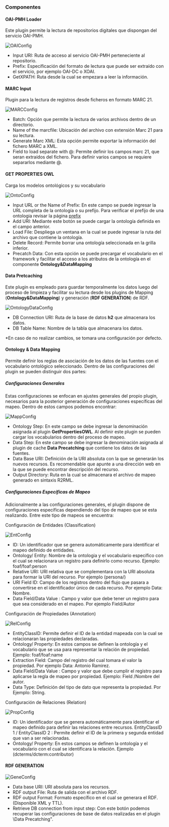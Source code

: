

### Componentes ###

####  OAI-PMH Loader ####
Este plugin permite la lectura de repositorios digitales que dispongan del servicio OAI-PMH.

![OAIConfig](./Images/OAIconfig.png?style=centerme)


- Input URI: Ruta de acceso al servicio OAI-PMH perteneciente al repositorio.
- Prefix: Específicación del formato de lectura que puede ser extraído con el servicio, por ejemplo OAI-DC o XOAI.
- GetXPATH: Ruta desde la cual se empezara a leer la información.


#### MARC Input #### 
Plugin para la lectura de registros  desde ficheros en formato MARC 21.

![MARCConfig](./Images/marc21config.png?style=centerme)

- Batch: Opción que permite la lectura de varios  archivos dentro de un directorio.
- Name of the marcfile: Ubicación del archivo con extensión Marc 21 para su lectura.
- Generate Marc XML: Esta opción permite exportar  la información del fichero MARC a XML.
- Field to load separate with @: Permite definir los campos marc 21,  que seran extraídos del fichero. Para definir varios campos se requiere separarlos mediante @.

#### GET PROPERTIES OWL ####
Carga los modelos ontológicos y su  vocabulario 

![OntoConfig](./Images/ontologyload.png?style=centerme)

- Input URL or the Name of Prefix: En este campo se puede ingresar la URL completa de la ontología o su prefijo. Para verificar el prefijo de una ontologia revisar la página [prefix](http://prefix.cc/)
- Add URI: Mediante este botón se puede cargar la ontología definida en el campo anterior.
- Load File: Despliega un ventana en la cual se puede ingresar la ruta del archivo que contiene la ontología.
- Delete Record: Permite borrar una ontología seleccionada en la grilla inferior.
- Precatch Data: Con esta opción se puede precargar el vocabulario en el framework y facilitar el acceso a los atributos de la ontología  en el componente **Ontology&DataMapping**

#### Data Pretcaching ####
Este plugin es empleado para guardar temporalmente los datos luego del proceso de limpieza y facilitar su lectura desde los plugins de Mapping (**Ontology&DataMapping**) y generación (**RDF GENERATION**)  de RDF.

![OntologyDataConfig](./Images/Datapretconfig.png?style=centerme)

- DB Connection URI: Ruta  de la base de datos **h2** que almacenara los datos.
- DB Table Name: Nombre de la tabla que almacenara los datos.

\*En caso de no realizar cambios, se tomara una configuración por defecto.

#### Ontology & Data Mapping ####
Permite definir los reglas de asociación de los datos de las fuentes con el vocabulario ontológico seleccionado. Dentro de las  configuraciones del plugin se pueden distinguir dos partes:


##### Configuraciones Generales #####
Estas configuraciones se enfocan en ajustes generales del propio plugin, necesarios para la posterior generación de configuraciones específicas del mapeo. Dentro de estos campos podemos encontrar:

![MappConfig](./Images/mappingconfig.png?style=centerme)

- Ontology Step: En este campo se debe ingresar  la denominación asignada al plugin **GetPropertiesOWL**. Al definir este plugin se pueden cargar los vocabularios dentro del proceso de mapeo. 
- Data Step: En este campo se debe ingresar  la denominación asignada al plugin de cache **Data Precatching** que contiene los datos de las fuentes.
- Data Base URI: Definición de la URI absoluta con la que se generarán los nuevos recursos. Es recomendable que apunte a una dirección web en la que se puede encontrar descripción del recurso.
- Output Directory: Ruta en la cual se almacenara el archivo de mapeo generado en sintaxis R2RML.


##### Configuraciones Específicas de Mapeo #####

Adicionalmente a las configuraciones generales, el plugin dispone de configuraciones específicas dependiendo del tipo de mapeo que se esta realizando. Entre este tipo de mapeos se encuentra:

Configuración de  Entidades (Classification)

![EntConfig](./Images/entity.png?style=centerme)

- ID: Un identifícador que se genera automáticamente para identificar el mapeo definido de entidades.
- Ontology/ Entity: Nombre de la ontologia y el vocabulario específico con el cual se relacionara un registro para definirlo como recurso. Ejemplo: foaf/foaf:person
- Relative URI: URI relativa que se complementara con la URI absoluta para formar la URI del recurso. Por ejemplo (persona/)
- URI Field ID: Campo de los registros dentro del flujo que pasara a convertirse en el identificador único de cada recurso. Por ejemplo Data: Nombre.
- Data Field/Data Value : Campo y valor que debe tener un registro para que sea considerado en el mapeo. Por ejemplo Field/Autor

Configuración de  Propiedades (Annotation)

![RelConfig](./Images/propertymap.png?style=centerme)

- EntityClassID: Permite definir el ID de la entidad mapeada con la cual se relacionaran las propiedades declaradas.
- Ontology/ Property: En estos campos se definen la ontología y el vocabulario que se usa para representar la relación de propiedad. Ejemplo: foaf/foaf:name
- Extraction Field: Campo del registro del cual tomara el valor la propiedad. Por ejemplo Data: Antonio Ramirez.
- Data Field/Data Value : Campo y valor que debe cumplir el registro para aplicarse la regla de mapeo por propiedad. Ejemplo: Field /Nombre del autor.
- Data Type: Definición del tipo de dato que representa la propiedad. Por Ejemplo: String.

Configuración de  Relaciones (Relation)

![PropConfig](./Images/relationmap.png?style=centerme)

- ID: Un identifícador que se genera automáticamente para identificar el mapeo definido para definir las relaciones entre recursos. EntityClassID 1 / EntityClassID 2 : Permite definir el ID de la primera y segunda entidad que van a ser relacionadas.
- Ontology/ Property: En estos campos se definen la ontología y el vocabulario con el cual se identificara la relación. Ejemplo (dcterms/dcterm:contributor)



#### RDF GENERATION ####

![GeneConfig](./Images/generatorconfig.png?style=centerme)

- Data base URI: URI absoluta para los recursos.
- RDF output File: Ruta de salida con el archivo RDF.
- RDF output Format: Formato específico en el cual se generara el RDF. (Disponible XML y TTL).
- Retrieve DB connection from input step: Con este botón podemos recuperar las configuraciones de base de datos realizadas en el plugin \Data Precatching".


